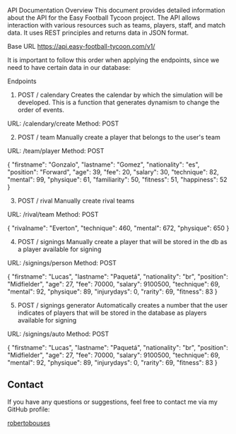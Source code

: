 API Documentation
Overview
This document provides detailed information about the API for the Easy Football Tycoon project. The API allows interaction with various resources such as teams, players, staff, and match data. It uses REST principles and returns data in JSON format.

Base URL
https://api.easy-football-tycoon.com/v1/


It is important to follow this order when applying the endpoints, since we need to have certain data in our database:

Endpoints

1. POST / calendary
Creates the calendar by which the simulation will be developed. This is a function that generates dynamism to change the order of events.

URL: /calendary/create
Method: POST



2. POST / team
Manually create a player that belongs to the user's team

URL: /team/player
Method: POST

{
    "firstname": "Gonzalo",
    "lastname": "Gomez",
    "nationality": "es",
    "position": "Forward",
    "age": 39,
    "fee": 20,
    "salary": 30,
    "technique": 82,
    "mental": 99,
    "physique": 61,
    "familiarity": 50,
    "fitness": 51,
    "happiness": 52
}





3. POST / rival
Manually create rival teams

URL: /rival/team
Method: POST

  {
    "rivalname": "Everton",
    "technique": 460,
    "mental": 672,
    "physique": 650
  }



4. POST / signings
Manually create a player that will be stored in the db as a player available for signing

URL: /signings/person
Method: POST

 {
  "firstname": "Lucas",
  "lastname": "Paquetá",
  "nationality": "br",
  "position": "Midfielder",
  "age": 27,
  "fee": 70000,
  "salary": 9100500,
  "technique": 69,
  "mental": 92,
  "physique": 89,
  "injurydays": 0,
  "rarity": 69,
  "fitness": 83
}


5. POST / signings generator
Automatically creates a number that the user indicates of players that will be stored in the database as players available for signing

URL: /signings/auto
Method: POST

 {
  "firstname": "Lucas",
  "lastname": "Paquetá",
  "nationality": "br",
  "position": "Midfielder",
  "age": 27,
  "fee": 70000,
  "salary": 9100500,
  "technique": 69,
  "mental": 92,
  "physique": 89,
  "injurydays": 0,
  "rarity": 69,
  "fitness": 83
}




## Contact

If you have any questions or suggestions, feel free to contact me via my GitHub profile:

[robertobouses](https://github.com/robertobouses)

